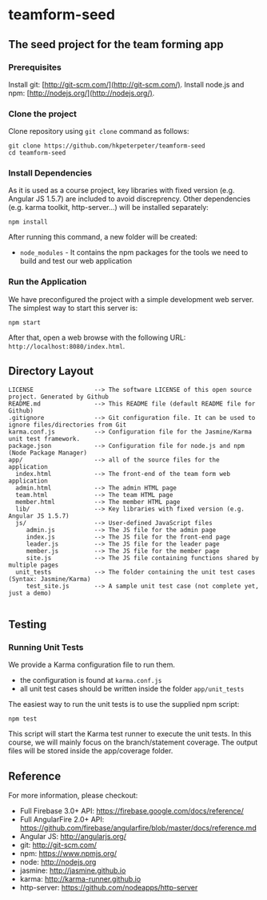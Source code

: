 # teamform-seed
## The seed project for the team forming app

### Prerequisites

Install git: [http://git-scm.com/](http://git-scm.com/).
Install node.js and npm: [http://nodejs.org/](http://nodejs.org/).

### Clone the project

Clone repository using `git clone` command as follows:

```
git clone https://github.com/hkpeterpeter/teamform-seed
cd teamform-seed
```

### Install Dependencies
 
As it is used as a course project, key libraries with fixed version (e.g. Angular JS 1.5.7) are included to avoid discreprency. Other dependencies (e.g. karma toolkit, http-server...) will be installed separately:

```
npm install
```

After running this command, a new folder will be created:

* `node_modules` - It contains the npm packages for the tools we need to build and test our web application

### Run the Application

We have preconfigured the project with a simple development web server.  The simplest way to start
this server is:

```
npm start
```

After that, open a web browse with the following URL: `http://localhost:8080/index.html`.


## Directory Layout

```
LICENSE                 --> The software LICENSE of this open source project. Generated by Github
README.md               --> This README file (default README file for Github)
.gitignore              --> Git configuration file. It can be used to ignore files/directories from Git 
karma.conf.js           --> Configuration file for the Jasmine/Karma unit test framework. 
package.json            --> Configuration file for node.js and npm (Node Package Manager)
app/                    --> all of the source files for the application
  index.html            --> The front-end of the team form web application
  admin.html            --> The admin HTML page
  team.html             --> The team HTML page
  member.html           --> The member HTML page
  lib/                  --> Key libraries with fixed version (e.g. Angular JS 1.5.7) 
  js/                   --> User-defined JavaScript files
     admin.js           --> The JS file for the admin page
     index.js           --> The JS file for the front-end page
     leader.js          --> The JS file for the leader page
     member.js          --> The JS file for the member page
     site.js            --> The JS file containing functions shared by multiple pages
  unit_tests            --> The folder containing the unit test cases (Syntax: Jasmine/Karma)
     test_site.js       --> A sample unit test case (not complete yet, just a demo)
  
```

## Testing

### Running Unit Tests

 We provide a Karma configuration file to run them.

* the configuration is found at `karma.conf.js`
* all unit test cases should be written inside the folder `app/unit_tests`

The easiest way to run the unit tests is to use the supplied npm script:

```
npm test
```

This script will start the Karma test runner to execute the unit tests. 
In this course, we will mainly focus on the branch/statement coverage. 
The output files will be stored inside the app/coverage folder. 



## Reference

For more information, please checkout:

* Full Firebase 3.0+ API: https://firebase.google.com/docs/reference/
* Full AngularFire 2.0+ API: https://github.com/firebase/angularfire/blob/master/docs/reference.md
* Angular JS: http://angularjs.org/
* git: http://git-scm.com/
* npm: https://www.npmjs.org/
* node: http://nodejs.org
* jasmine: http://jasmine.github.io
* karma: http://karma-runner.github.io
* http-server: https://github.com/nodeapps/http-server

